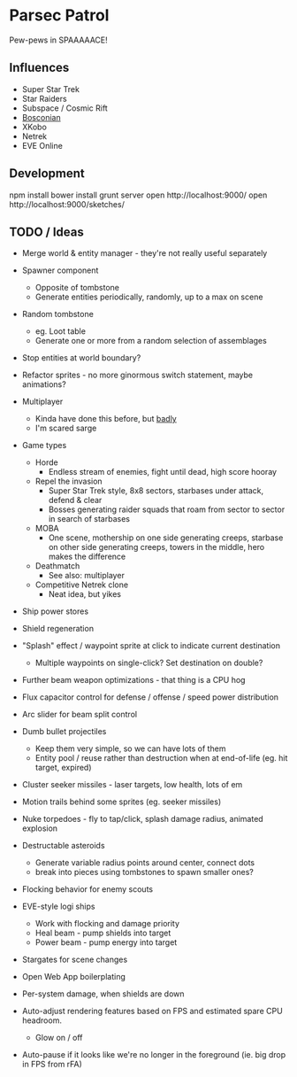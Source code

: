 # Parsec Patrol

Pew-pews in SPAAAAACE!

## Influences

* Super Star Trek
* Star Raiders
* Subspace / Cosmic Rift
* [Bosconian](http://en.wikipedia.org/wiki/Bosconian)
* XKobo
* Netrek
* EVE Online

## Development

npm install
bower install
grunt server
open http://localhost:9000/
open http://localhost:9000/sketches/

## TODO / Ideas

* Merge world & entity manager - they're not really useful separately

* Spawner component
    * Opposite of tombstone
    * Generate entities periodically, randomly, up to a max on scene

* Random tombstone
    * eg. Loot table
    * Generate one or more from a random selection of assemblages

* Stop entities at world boundary?

* Refactor sprites - no more ginormous switch statement, maybe animations?

* Multiplayer
    * Kinda have done this before, but [badly](https://github.com/lmorchard/webtrek)
    * I'm scared sarge

* Game types
    * Horde
        * Endless stream of enemies, fight until dead, high score hooray
    * Repel the invasion
        * Super Star Trek style, 8x8 sectors, starbases under attack, defend & clear 
        * Bosses generating raider squads that roam from sector to sector in
          search of starbases
    * MOBA
        * One scene, mothership on one side generating creeps, starbase on
          other side generating creeps, towers in the middle, hero makes the
          difference
    * Deathmatch
        * See also: multiplayer
    * Competitive Netrek clone
        * Neat idea, but yikes

* Ship power stores

* Shield regeneration

* "Splash" effect / waypoint sprite at click to indicate current destination
    * Multiple waypoints on single-click? Set destination on double?

* Further beam weapon optimizations - that thing is a CPU hog

* Flux capacitor control for defense / offense / speed power distribution

* Arc slider for beam split control

* Dumb bullet projectiles
    * Keep them very simple, so we can have lots of them
    * Entity pool / reuse rather than destruction when at end-of-life (eg. hit
      target, expired)

* Cluster seeker missiles - laser targets, low health, lots of em

* Motion trails behind some sprites (eg. seeker missiles)

* Nuke torpedoes - fly to tap/click, splash damage radius, animated explosion

* Destructable asteroids 
    * Generate variable radius points around center, connect dots
    * break into pieces using tombstones to spawn smaller ones?

* Flocking behavior for enemy scouts

* EVE-style logi ships
    * Work with flocking and damage priority
    * Heal beam - pump shields into target
    * Power beam - pump energy into target

* Stargates for scene changes

* Open Web App boilerplating

* Per-system damage, when shields are down

* Auto-adjust rendering features based on FPS and estimated spare CPU headroom.
    * Glow on / off

* Auto-pause if it looks like we're no longer in the foreground (ie. big drop
  in FPS from rFA)
